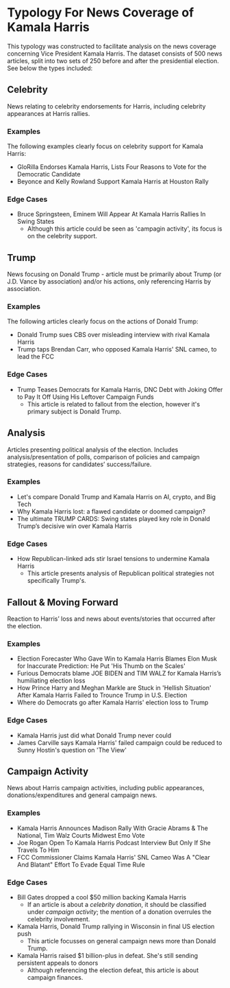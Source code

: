 # Typology For News Coverage of Kamala Harris

This typology was constructed to facilitate analysis on the news coverage concerning Vice President Kamala Harris. The dataset consists of 500 news articles, split into two sets of 250 before and after the presidential election. See below the types included:

## Celebrity
News relating to celebrity endorsements for Harris, including celebrity appearances at Harris rallies.

### Examples
The following examples clearly focus on celebrity support for Kamala Harris:
- GloRilla Endorses Kamala Harris, Lists Four Reasons to Vote for the Democratic Candidate
- Beyonce and Kelly Rowland Support Kamala Harris at Houston Rally

### Edge Cases
- Bruce Springsteen, Eminem Will Appear At Kamala Harris Rallies In Swing States
  - Although this article could be seen as 'campagin activity', its focus is on the celebrity support.

## Trump
News focusing on Donald Trump - article must be primarily about Trump (or J.D. Vance by association) and/or his actions, only referencing Harris by association.

### Examples
The following articles clearly focus on the actions of Donald Trump:
- Donald Trump sues CBS over misleading interview with rival Kamala Harris
- Trump taps Brendan Carr, who opposed Kamala Harris' SNL cameo, to lead the FCC

### Edge Cases
- Trump Teases Democrats for Kamala Harris, DNC Debt with Joking Offer to Pay It Off Using His Leftover Campaign Funds
  - This article is related to fallout from the election, however it's primary subject is Donald Trump.

## Analysis
Articles presenting political analysis of the election. Includes analysis/presentation of polls, comparison of policies and campaign strategies, reasons for candidates’ success/failure.

### Examples
- Let's compare Donald Trump and Kamala Harris on AI, crypto, and Big Tech
- Why Kamala Harris lost: a flawed candidate or doomed campaign?
- The ultimate TRUMP CARDS: Swing states played key role in Donald Trump’s decisive win over Kamala Harris

### Edge Cases
- How Republican-linked ads stir Israel tensions to undermine Kamala Harris
  - This article presents analysis of Republican political strategies not specifically Trump's.

## Fallout & Moving Forward
Reaction to Harris’ loss and news about events/stories that occurred after the election.

### Examples
- Election Forecaster Who Gave Win to Kamala Harris Blames Elon Musk for Inaccurate Prediction: He Put 'His Thumb on the Scales'
- Furious Democrats blame JOE BIDEN and TIM WALZ for Kamala Harris’s humiliating election loss
- How Prince Harry and Meghan Markle are Stuck in 'Hellish Situation' After Kamala Harris Failed to Trounce Trump in U.S. Election
- Where do Democrats go after Kamala Harris' election loss to Trump

### Edge Cases
- Kamala Harris just did what Donald Trump never could
- James Carville says Kamala Harris' failed campaign could be reduced to Sunny Hostin's question on 'The View'

## Campaign Activity
News about Harris campaign activities, including public appearances, donations/expenditures and general campaign news.

### Examples
- Kamala Harris Announces Madison Rally With Gracie Abrams & The National, Tim Walz Courts Midwest Emo Vote
- Joe Rogan Open To Kamala Harris Podcast Interview But Only If She Travels To Him
- FCC Commissioner Claims Kamala Harris' SNL Cameo Was A "Clear And Blatant" Effort To Evade Equal Time Rule

### Edge Cases
- Bill Gates dropped a cool $50 million backing Kamala Harris
  - If an article is about a _celebrity donation_, it should be classified under _campaign activity_; the mention of a donation overrules the celebrity involvement.
- Kamala Harris, Donald Trump rallying in Wisconsin in final US election push
  - This article focusses on general campaign news more than Donald Trump.
- Kamala Harris raised $1 billion-plus in defeat. She's still sending persistent appeals to donors
  - Although referencing the election defeat, this article is about campaign finances.
